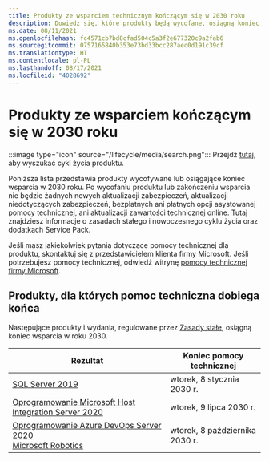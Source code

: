```yaml
---
title: Produkty ze wsparciem technicznym kończącym się w 2030 roku
description: Dowiedz się, które produkty będą wycofane, osiągną koniec wsparcia technicznego lub przejdą ze wsparcia podstawowego do dodatkowego w 2030 roku.
ms.date: 08/11/2021
ms.openlocfilehash: fc4571cb7bd8cfad504c5a3f2e677320c9a2fab6
ms.sourcegitcommit: 0757165840b353e73bd33bcc287aec0d191c39cf
ms.translationtype: HT
ms.contentlocale: pl-PL
ms.lasthandoff: 08/17/2021
ms.locfileid: "4028692"
---
```

# <a name="products-ending-support-in-2030"></a>Produkty ze wsparciem kończącym się w 2030 roku

:::image type="icon" source="/lifecycle/media/search.png":::
Przejdź [tutaj](/lifecycle/products/), aby wyszukać cykl życia produktu.

Poniższa lista przedstawia produkty wycofywane lub osiągające koniec wsparcia w 2030 roku. Po wycofaniu produktu lub zakończeniu wsparcia nie będzie żadnych nowych aktualizacji zabezpieczeń, aktualizacji niedotyczących zabezpieczeń, bezpłatnych ani płatnych opcji asystowanej pomocy technicznej, ani aktualizacji zawartości technicznej online. [Tutaj](/lifecycle/overview/product-end-of-support-overview) znajdziesz informacje o zasadach stałego i nowoczesnego cyklu życia oraz dodatkach Service Pack.

Jeśli masz jakiekolwiek pytania dotyczące pomocy technicznej dla produktu, skontaktuj się z przedstawicielem klienta firmy Microsoft. Jeśli potrzebujesz pomocy technicznej, odwiedź witrynę [pomocy technicznej firmy Microsoft](https://support.microsoft.com/contactus/?ws=support).





## <a name="products-reaching-end-of-support"></a>Produkty, dla których pomoc techniczna dobiega końca

Następujące produkty i wydania, regulowane przez [Zasady stałe](/lifecycle/policies/fixed), osiągną koniec wsparcia w roku 2030.

| Rezultat | Koniec pomocy technicznej |
| --- | --- |
| [SQL Server 2019](/lifecycle/products/sql-server-2019?branch=live)<br> | wtorek, 8 stycznia 2030 r. |
| [Oprogramowanie Microsoft Host Integration Server 2020](/lifecycle/products/microsoft-host-integration-server-2020?branch=live)<br> | wtorek, 9 lipca 2030 r. |
| [Oprogramowanie Azure DevOps Server 2020](/lifecycle/products/azure-devops-server-2020?branch=live)<br>[Microsoft Robotics](/lifecycle/products/microsoft-robotics?branch=live)<br> | wtorek, 8 października 2030 r. |


